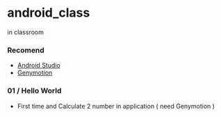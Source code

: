 # android_class
in classroom

### Recomend
- [Android Studio](https://developer.android.com/studio/index.html)
- [Genymotion](https://www.genymotion.com/download/)

### 01 / Hello World
- First time and Calculate 2 number in application ( need Genymotion )
